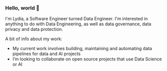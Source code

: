 ### Hello, world 👋

I'm Lydia, a Software Engineer turned Data Engineer. I'm interested in anything to do with Data Engineering, as well as data governance, data privacy and data protection.

A bit of info about my work:
- My current work involves building, maintaining and automating data pipelines for data and AI projects
- I’m looking to collaborate on open source projects that use Data Science or AI
